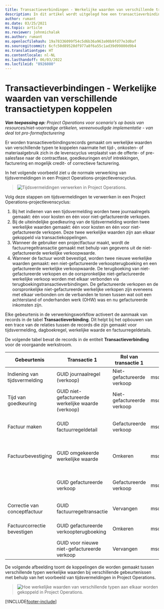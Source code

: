 ```yaml
---
title: Transactieverbindingen - Werkelijke waarden van verschillende transactietypen koppelen
description: In dit artikel wordt uitgelegd hoe een transactieverbinding wordt gebruikt om werkelijke waarden van verschillende typen te koppelen om winstgevendheid, factureringsachterstanden en berekeningen van gefactureerde versus niet-gefactureerde inkomsten te helpen volgen.
author: rumant
ms.date: 03/25/2021
ms.topic: article
ms.reviewer: johnmichalak
ms.author: rumant
ms.openlocfilehash: 19a78336099f54c5d6b36a963a90b9fd77e3d0af
ms.sourcegitcommit: 6cfc50d89528df977a8f6a55c1ad39d99800d9b4
ms.translationtype: HT
ms.contentlocale: nl-NL
ms.lasthandoff: 06/03/2022
ms.locfileid: "8926080"
---
```

# <a name="transaction-connections---link-actuals-of-different-transaction-types"></a>Transactieverbindingen - Werkelijke waarden van verschillende transactietypen koppelen

_**Van toepassing op:** Project Operations voor scenario's op basis van resources/niet-voorradige artikelen, vereenvoudigde implementatie - van deal tot pro-formafacturering_

Er worden transactieverbindingsrecords gemaakt om werkelijke waarden van verschillende typen te koppelen naarmate het tijd-, onkosten- of materiaalgebruik zich in de levenscyclus verplaatst van de offerte- of pre-salesfase naar de contractfase, goedkeuringen en/of intrekkingen, facturering en mogelijk credit- of correctieve facturering.

In het volgende voorbeeld ziet u de normale verwerking van tijdsvermeldingen in een Project Operations-projectlevenscyclus.

> ![Tijdsvermeldingen verwerken in Project Operations.](media/basic-guide-17.png)

Volg deze stappen om tijdsvermeldingen te verwerrken in een Project Operations-projectlevenscyclus: 

1. Bij het indienen van een tijdsvermelding worden twee journaalregels gemaakt: één voor kosten en één voor niet-gefactureerde verkopen. 
2. Bij de uiteindelijke goedkeuring van de tijdsvermelding worden twee werkelijke waarden gemaakt: één voor kosten en één voor niet-gefactureerde verkopen. Deze twee werkelijke waarden zijn aan elkaar gekoppeld via transactiekoppelingen.
3. Wanneer de gebruiker een projectfactuur maakt, wordt de factuurregeltransactie gemaakt met behulp van gegevens uit de niet-gefactureerde werkelijke verkoopwaarde.
4. Wanneer de factuur wordt bevestigd, worden twee nieuwe werkelijke waarden gemaakt: een niet-gefactureerde verkoopterugboeking en een gefactureerde werkelijke verkoopwaarde. De terugboeking van niet-gefactureerde verkopen en de oorspronkelijke niet-gefactureerde werkelijke verkoop worden met elkaar verbonden via terugboekingstransactieverbindingen. De gefactureerde verkopen en de oorspronkelijke niet-gefactureerde werkelijke verkopen zijn eveneens met elkaar verbonden om de verbanden te tonen tussen wat ooit een achterstand of onderhanden werk (OHW) was en nu gefactureerde inkomsten zijn.   

Elke gebeurtenis in de verwerkingsworkflow activeert de aanmaak van records in de tabel **Transactieverbinding**. Dit helpt bij het opbouwen van een trace van de relaties tussen de records die zijn gemaakt voor tijdsvermelding, dagboekregel, werkelijke waarde en factuurregeldetails.

De volgende tabel bevat de records in de entiteit **Transactieverbinding** voor de voorgaande werkstroom.

|Gebeurtenis                   |Transactie 1                 |Rol van transactie 1 |Type van transactie 1       |Transactie 2          |Rol van transactie 2 |Type van transactie 2 |
|------------------------|------------------------------|---------------|-----------------------------|-----------------------------|-------------------|-------------------|
|Indiening van tijdsvermelding   |GUID journaalregel (verkoop)     |Niet-gefactureerde verkoop |msdyn_journalline            |GUID journaalregel (kosten)     |Kosten            |msdyn_journalline  |
|Tijd van goedkeuring           |GUID niet-gefactureerde werkelijke waarde (verkoop)  |Niet-gefactureerde verkoop |msdyn_actual                 |GUID werkelijke kosten       |Kosten            |msdyn_actual       |
|Factuur maken        |GUID factuurregeldetail      |Gefactureerde verkoop   |msdyn_invoicelinetransaction |GUID niet-gefactureerde werkelijke waarde   |Niet-gefactureerde verkoop  |msdyn_actual       |
|Factuurbevestiging    |GUID omgekeerde werkelijke waarde         |Omkeren      |msdyn_actual                 |GUID oorspronkelijke niet-gefactureerde verkoop |Oorspronkelijk        |msdyn_actual       |
|                        |GUID gefactureerde verkoop             |Gefactureerde verkoop   |msdyn_actual                 |GUID niet-gefactureerde werkelijke waarde   |Niet-gefactureerde verkoop  |msdyn_actual       |
|Correctie van conceptfactuur |GUID factuurregeltransactie|Vervangen      |msdyn_invoicelinetransaction |GUID gefactureerde verkoop            |Oorspronkelijk        |msdyn_actual       |
|Factuurcorrectie bevestigen|GUID gefactureerde verkoopterugboeking  |Omkeren      |msdyn_actual                 |GUID gefactureerde verkoop            |Oorspronkelijk        |msdyn_actual       |
|                        |GUID voor nieuwe niet-gefactureerde verkoop |Vervangen            |msdyn_actual                 |GUID gefactureerde verkoop            |Oorspronkelijk        |msdyn_actual       |


De volgende afbeelding toont de koppelingen die worden gemaakt tussen verschillende typen werkelijke waarden bij verschillende gebeurtenissen met behulp van het voorbeeld van tijdsvermeldingen in Project Operations.

> ![Hoe werkelijke waarden van verschillende typen aan elkaar worden gekoppeld in Project Operations.](media/TransactionConnections.png)

[!INCLUDE[footer-include](../includes/footer-banner.md)]
